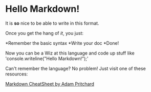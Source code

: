 # Hello Markdown!

It is **so** nice to be able to write in this format.

Once you get the hang of *it*, you just:

*Remember the basic syntax
*Write your doc
*Done!

Now you can be a Wiz at this language and code up stuff like 'console.writeline("Hello Markdown!");'

Can't remember the language? No problem! Just visit one of these resources:

[Markdown CheatSheet by Adam Pritchard](https://gitub.com/adam-p/markdown-here/wiki/Markdown-Cheatsheet)
